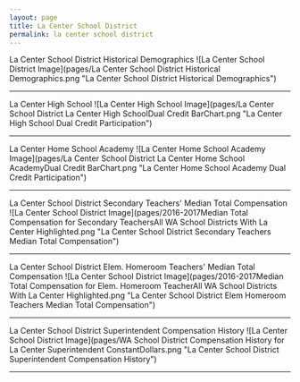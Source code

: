```yaml
---
layout: page
title: La Center School District
permalink: la center school district
---
```



La Center School District Historical Demographics
![La Center School District Image](pages/La Center School District Historical Demographics.png "La Center School District Historical Demographics")

___

La Center High School
![La Center High School Image](pages/La Center School District La Center High SchoolDual Credit BarChart.png "La Center High School Dual Credit Participation")

___

La Center Home School Academy
![La Center Home School Academy Image](pages/La Center School District La Center Home School AcademyDual Credit BarChart.png "La Center Home School Academy Dual Credit Participation")

___

La Center School District Secondary Teachers' Median Total Compensation
![La Center School District Image](pages/2016-2017Median Total Compensation for Secondary TeachersAll WA School Districts With La Center Highlighted.png "La Center School District Secondary Teachers Median Total Compensation")

___

La Center School District Elem. Homeroom Teachers' Median Total Compensation
![La Center School District Image](pages/2016-2017Median Total Compensation for Elem. Homeroom TeacherAll WA School Districts With La Center Highlighted.png "La Center School District Elem Homeroom Teachers Median Total Compensation")

___

La Center School District Superintendent Compensation History
![La Center School District Image](pages/WA School District Compensation History for La Center Superintendent ConstantDollars.png "La Center School District Superintendent Compensation History")

___


